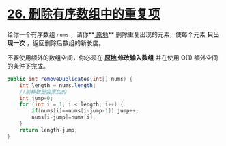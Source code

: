 # [26. 删除有序数组中的重复项](https://leetcode-cn.com/problems/remove-duplicates-from-sorted-array/)

给你一个有序数组 `nums` ，请你**[ 原地](http://baike.baidu.com/item/原地算法)** 删除重复出现的元素，使每个元素 **只出现一次** ，返回删除后数组的新长度。

不要使用额外的数组空间，你必须在 **[原地 ](https://baike.baidu.com/item/原地算法)修改输入数组** 并在使用 O(1) 额外空间的条件下完成。

```java
public int removeDuplicates(int[] nums) {
    int length = nums.length;
    //前移数是会累加的
    int jump=0;
    for (int i = 1; i < length; i++) {
        if(nums[i]==nums[i-jump-1]) jump++;
        nums[i-jump]=nums[i];
    }
    return length-jump;
}
```